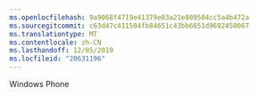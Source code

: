 ```yaml
---
ms.openlocfilehash: 9a9068f4719e41379e03a21e809504cc5a4b472a
ms.sourcegitcommit: c63d47c411504fb84651c43bb6851d9692450067
ms.translationtype: MT
ms.contentlocale: zh-CN
ms.lasthandoff: 12/05/2019
ms.locfileid: "20631196"
---
```

<Token xmlns:xlink="http://www.w3.org/1999/xlink">Windows Phone</Token>